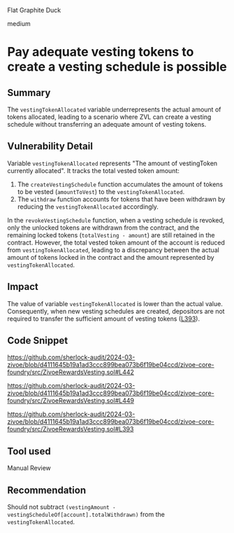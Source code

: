 Flat Graphite Duck

medium

# Pay adequate vesting tokens to create a vesting schedule is possible

## Summary
The `vestingTokenAllocated` variable underrepresents the actual amount of tokens allocated, leading to a scenario where ZVL can create a vesting schedule without transferring an adequate amount of vesting tokens.

## Vulnerability Detail
Variable `vestingTokenAllocated` represents "The amount of vestingToken currently allocated". It tracks the total vested token amount:

1. The `createVestingSchedule` function accumulates the amount of tokens to be vested (`amountToVest`) to the `vestingTokenAllocated`.
2. The `withdraw` function accounts for tokens that have been withdrawn by reducing the `vestingTokenAllocated` accordingly.

In the `revokeVestingSchedule` function, when a vesting schedule is revoked, only the unlocked tokens are withdrawn from the contract, and the remaining locked tokens (`totalVesting - amount`) are still retained in the contract. However, the total vested token amount of the account is reduced from `vestingTokenAllocated`, leading to a discrepancy between the actual amount of tokens locked in the contract and the amount represented by `vestingTokenAllocated`.

## Impact
The value of variable `vestingTokenAllocated` is lower than the actual value. Consequently, when new vesting schedules are created, depositors are not required to transfer the sufficient amount of vesting tokens ([L393](https://github.com/sherlock-audit/2024-03-zivoe/blob/d4111645b19a1ad3ccc899bea073b6f19be04ccd/zivoe-core-foundry/src/ZivoeRewardsVesting.sol#L393)). 

## Code Snippet
https://github.com/sherlock-audit/2024-03-zivoe/blob/d4111645b19a1ad3ccc899bea073b6f19be04ccd/zivoe-core-foundry/src/ZivoeRewardsVesting.sol#L442

https://github.com/sherlock-audit/2024-03-zivoe/blob/d4111645b19a1ad3ccc899bea073b6f19be04ccd/zivoe-core-foundry/src/ZivoeRewardsVesting.sol#L449

https://github.com/sherlock-audit/2024-03-zivoe/blob/d4111645b19a1ad3ccc899bea073b6f19be04ccd/zivoe-core-foundry/src/ZivoeRewardsVesting.sol#L393


## Tool used

Manual Review

## Recommendation
Should not subtract `(vestingAmount - vestingScheduleOf[account].totalWithdrawn)` from the `vestingTokenAllocated`.